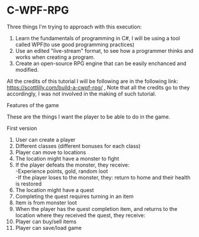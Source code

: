 # C-WPF-RPG
Three things I'm trying to approach with this execution:

<ol>
<li>Learn the fundamentals of programming in C#, I will be using a tool called WPF(to use good programming practices)</li>
<li>Use an edited "live-stream" format, to see how a programmer thinks and works when creating a program.</li>
<li>Create an open-source RPG engine that can be easily enchanced and modified.</li>
</ol>

All the credits of this tutorial I will be following are in the following 
link: https://scottlilly.com/build-a-cwpf-rpg/ , Note that all the credits go
to they accordingly, I was not involved in the making of such tutorial.

Features of the game

These are the things I want the player to be able to do in the game.

First version

<ol>
  <li>User can create a player</li>
  <li>Different classes (different bonuses for each class)</li>
  <li>Player can move to locations</li>
  <li>The location might have a monster to fight</li>
  <li>If the player defeats the monster, they receive:</br>
-Experience points, gold, random loot</br>
-If the player loses to the monster, they: return to home and their health is restored</br></li>
  
  <li>The location might have a quest</li>
  <li>Completing the quest requires turning in an item</li>
  <li>Item is from monster loot</li>
  <li>When the player has the quest completion item, and returns to the location where they received the quest, they receive:</li>
  <li>Player can buy/sell items</li>
  <li>Player can save/load game</li>
</ol>
